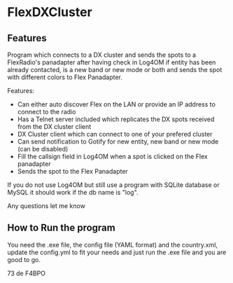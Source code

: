 # FlexDXCluster

## Features

Program which connects to a DX cluster and sends the spots to a FlexRadio's panadapter after having check in Log4OM if entity has been already contacted, is a new band or new mode or both and sends the spot with different colors to Flex Panadapter.

Features:
- Can either auto discover Flex on the LAN or provide an IP address to connect to the radio
- Has a Telnet server included which replicates the DX spots received from the DX cluster client
- DX Cluster client which can connect to one of your prefered cluster
- Can send notification to Gotify for new entity, new band or new mode (can be disabled)
- Fill the callsign field in Log4OM when a spot is clicked on the Flex panadapter
- Sends the spot to the Flex Panadapter

If you do not use Log4OM but still use a program with SQLite database or MySQL it should work if the db name is "log".

Any questions let me know

## How to Run the program

You need the .exe file, the config file (YAML format) and the country.xml, update the config.yml to fit your needs and just run the .exe file and you are good to go.

73 de F4BPO
